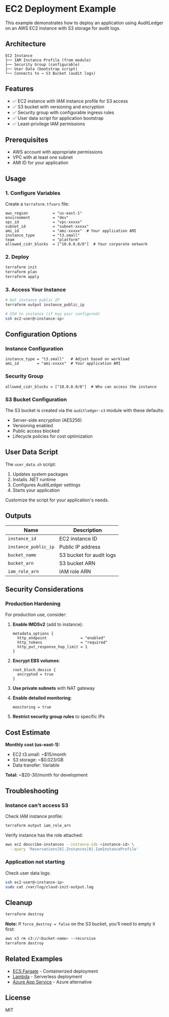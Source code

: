 # EC2 Deployment Example

This example demonstrates how to deploy an application using AuditLedger on an AWS EC2 instance with S3 storage for audit logs.

## Architecture

```
EC2 Instance
├── IAM Instance Profile (from module)
├── Security Group (configurable)
├── User Data (bootstrap script)
└── Connects to → S3 Bucket (audit logs)
```

## Features

- ✅ EC2 instance with IAM instance profile for S3 access
- ✅ S3 bucket with versioning and encryption
- ✅ Security group with configurable ingress rules
- ✅ User data script for application bootstrap
- ✅ Least-privilege IAM permissions

## Prerequisites

- AWS account with appropriate permissions
- VPC with at least one subnet
- AMI ID for your application

## Usage

### 1. Configure Variables

Create a `terraform.tfvars` file:

```hcl
aws_region           = "us-east-1"
environment          = "dev"
vpc_id               = "vpc-xxxxx"
subnet_id            = "subnet-xxxxx"
ami_id               = "ami-xxxxx"  # Your application AMI
instance_type        = "t3.small"
team                 = "platform"
allowed_cidr_blocks  = ["10.0.0.0/8"]  # Your corporate network
```

### 2. Deploy

```bash
terraform init
terraform plan
terraform apply
```

### 3. Access Your Instance

```bash
# Get instance public IP
terraform output instance_public_ip

# SSH to instance (if key pair configured)
ssh ec2-user@<instance-ip>
```

## Configuration Options

### Instance Configuration

```hcl
instance_type = "t3.small"   # Adjust based on workload
ami_id        = "ami-xxxxx"  # Your application AMI
```

### Security Group

```hcl
allowed_cidr_blocks = ["10.0.0.0/8"]  # Who can access the instance
```

### S3 Bucket Configuration

The S3 bucket is created via the `auditledger-s3` module with these defaults:
- Server-side encryption (AES256)
- Versioning enabled
- Public access blocked
- Lifecycle policies for cost optimization

## User Data Script

The `user_data.sh` script:
1. Updates system packages
2. Installs .NET runtime
3. Configures AuditLedger settings
4. Starts your application

Customize the script for your application's needs.

## Outputs

| Name | Description |
|------|-------------|
| `instance_id` | EC2 instance ID |
| `instance_public_ip` | Public IP address |
| `bucket_name` | S3 bucket for audit logs |
| `bucket_arn` | S3 bucket ARN |
| `iam_role_arn` | IAM role ARN |

## Security Considerations

### Production Hardening

For production use, consider:

1. **Enable IMDSv2** (add to instance):
   ```hcl
   metadata_options {
     http_endpoint               = "enabled"
     http_tokens                 = "required"
     http_put_response_hop_limit = 1
   }
   ```

2. **Encrypt EBS volumes**:
   ```hcl
   root_block_device {
     encrypted = true
   }
   ```

3. **Use private subnets** with NAT gateway
4. **Enable detailed monitoring**:
   ```hcl
   monitoring = true
   ```

5. **Restrict security group rules** to specific IPs

## Cost Estimate

**Monthly cost (us-east-1):**
- EC2 t3.small: ~$15/month
- S3 storage: ~$0.023/GB
- Data transfer: Variable

**Total:** ~$20-30/month for development

## Troubleshooting

### Instance can't access S3

Check IAM instance profile:
```bash
terraform output iam_role_arn
```

Verify instance has the role attached:
```bash
aws ec2 describe-instances --instance-ids <instance-id> \
  --query 'Reservations[0].Instances[0].IamInstanceProfile'
```

### Application not starting

Check user data logs:
```bash
ssh ec2-user@<instance-ip>
sudo cat /var/log/cloud-init-output.log
```

## Cleanup

```bash
terraform destroy
```

**Note:** If `force_destroy = false` on the S3 bucket, you'll need to empty it first:
```bash
aws s3 rm s3://<bucket-name> --recursive
terraform destroy
```

## Related Examples

- [ECS Fargate](../ecs-fargate/) - Containerized deployment
- [Lambda](../lambda/) - Serverless deployment
- [Azure App Service](../azure-app-service/) - Azure alternative

## License

MIT
